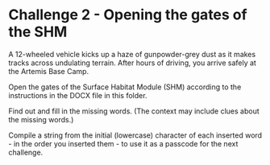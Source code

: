 # Challenge 2 - Opening the gates of the SHM

A 12-wheeled vehicle kicks up a haze of gunpowder-grey dust as it makes tracks across undulating terrain. After hours of driving, you arrive safely at the Artemis Base Camp. 

Open the gates of the Surface Habitat Module (SHM) according to the instructions in the DOCX file in this folder.

Find out and fill in the missing words. (The context may include clues about the missing words.)

Compile a string from the initial (lowercase) character of each inserted word - in the order you inserted them - to use it as a passcode for the next challenge.

